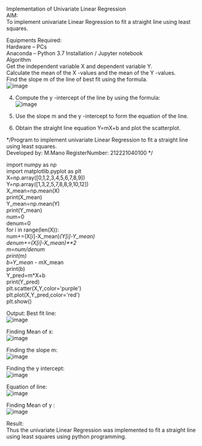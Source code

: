 Implementation of Univariate Linear Regression  
AIM:  
To implement univariate Linear Regression to fit a straight line using least squares.  

Equipments Required:  
Hardware – PCs  
Anaconda – Python 3.7 Installation / Jupyter notebook  
Algorithm  
Get the independent variable X and dependent variable Y.  
Calculate the mean of the X -values and the mean of the Y -values.  
Find the slope m of the line of best fit using the formula.  
![image](https://user-images.githubusercontent.com/115543366/227861712-92a8cb5a-21d1-41b8-8dbb-b94c9328cfba.png)


4. Compute the y -intercept of the line by using the formula:  
![image](https://user-images.githubusercontent.com/115543366/227861889-34e5fca5-048c-4070-93a2-ff4762779a08.png)


5. Use the slope m and the y -intercept to form the equation of the line.  

6. Obtain the straight line equation Y=mX+b and plot the scatterplot.  

*/Program to implement univariate Linear Regression to fit a straight line using least squares.  
Developed by: M.Mano 
RegisterNumber: 212221040100 */  

import numpy as np  
import matplotlib.pyplot as plt  
X=np.array([0,1,2,3,4,5,6,7,8,9])  
Y=np.array([1,3,2,5,7,8,8,9,10,12])  
X_mean=np.mean(X)  
print(X_mean)  
Y_mean=np.mean(Y)  
print(Y_mean)  
num=0  
denum=0  
for i in range(len(X)):  
  num+=(X[i]-X_mean)*(Y[i]-Y_mean)  
  denum+=(X[i]-X_mean)**2  
m=num/denum  
print(m)  
b=Y_mean - m*X_mean  
print(b)  
Y_pred=m*X+b  
print(Y_pred)  
plt.scatter(X,Y,color='purple')  
plt.plot(X,Y_pred,color='red')  
plt.show()   

Output:
Best fit line:  
![image](https://user-images.githubusercontent.com/115543366/227862462-2879586d-ef0c-41c9-8708-dc5e9a914873.png)


Finding Mean of x:  
![image](https://user-images.githubusercontent.com/115543366/227862419-45e74530-e46a-4d1c-b7f7-ffe1246c2b3e.png)


Finding the slope m:  
![image](https://user-images.githubusercontent.com/115543366/227862378-65062ec2-9966-49ae-93cb-61393a25e800.png)


Finding the y intercept:  
![image](https://user-images.githubusercontent.com/115543366/227862289-670eda87-6857-4b3d-a816-9725f4335615.png)


Equation of line:  
![image](https://user-images.githubusercontent.com/115543366/227862241-a2261c3e-8024-487f-9422-4d28876f9e76.png)


Finding Mean of y :  
![image](https://user-images.githubusercontent.com/115543366/227862171-568d5cbb-0def-4fea-a8cb-e3928e0781b8.png)


Result:  
Thus the univariate Linear Regression was implemented to fit a straight line using least squares using python programming.  
